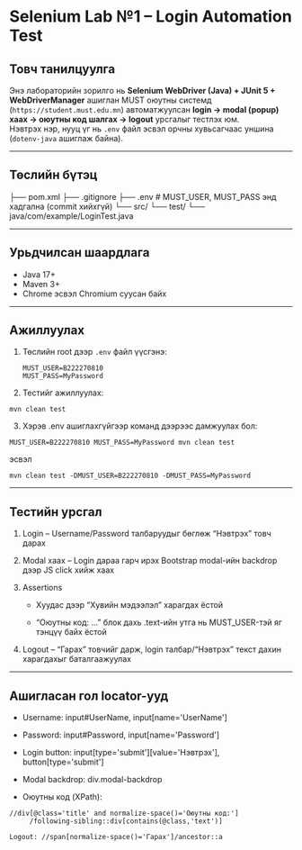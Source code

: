 # Selenium Lab №1 – Login Automation Test

## Товч танилцуулга

Энэ лабораторийн зорилго нь **Selenium WebDriver (Java) + JUnit 5 + WebDriverManager** ашиглан MUST оюутны системд (`https://student.must.edu.mn`) автоматжуулсан **login → modal (popup) хаах → оюутны код шалгах → logout** урсгалыг тестлэх юм.  
Нэвтрэх нэр, нууц үг нь `.env` файл эсвэл орчны хувьсагчаас уншина (`dotenv-java` ашиглаж байна).

---

## Төслийн бүтэц

├── pom.xml
├── .gitignore
├── .env # MUST_USER, MUST_PASS энд хадгална (commit хийхгүй)
└── src/
└── test/
└── java/com/example/LoginTest.java

---

## Урьдчилсан шаардлага

- Java 17+
- Maven 3+
- Chrome эсвэл Chromium суусан байх

---

## Ажиллуулах

1. Төслийн root дээр `.env` файл үүсгэнэ:

   ```dotenv
   MUST_USER=B222270810
   MUST_PASS=MyPassword

   ```

2. Тестийг ажиллуулах:

```
mvn clean test
```

3. Хэрэв .env ашиглахгүйгээр команд дээрээс дамжуулах бол:

```
MUST_USER=B222270810 MUST_PASS=MyPassword mvn clean test
```

эсвэл

```
mvn clean test -DMUST_USER=B222270810 -DMUST_PASS=MyPassword
```

---

## Тестийн урсгал

1. Login – Username/Password талбаруудыг бөглөж “Нэвтрэх” товч дарах

2. Modal хаах – Login дараа гарч ирэх Bootstrap modal-ийн backdrop дээр JS click хийж хаах

3. Assertions

   - Хуудас дээр “Хувийн мэдээлэл” харагдах ёстой

   - “Оюутны код: …” блок дахь .text-ийн утга нь MUST_USER-тэй яг тэнцүү байх ёстой

4. Logout – “Гарах” товчийг дарж, login талбар/“Нэвтрэх” текст дахин харагдахыг баталгаажуулах

---

## Ашигласан гол locator-ууд

- Username: input#UserName, input[name='UserName']

- Password: input#Password, input[name='Password']

- Login button: input[type='submit'][value='Нэвтрэх'], button[type='submit']

- Modal backdrop: div.modal-backdrop

- Оюутны код (XPath):

```
//div[@class='title' and normalize-space()='Оюутны код:']
     /following-sibling::div[contains(@class,'text')]

Logout: //span[normalize-space()='Гарах']/ancestor::a
```